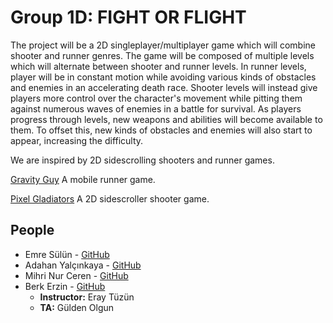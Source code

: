 # Group 1D: FIGHT OR FLIGHT

The project will be a 2D singleplayer/multiplayer game which will combine shooter and runner genres. The game will be composed of multiple levels which will alternate between shooter and runner levels. In runner levels, player will be in constant motion while avoiding various kinds of obstacles and enemies in an accelerating death race. Shooter levels will instead give players more control over the character's movement while pitting them against numerous waves of enemies in a battle for survival. As players progress through levels, new weapons and abilities will become available to them. To offset this, new kinds of obstacles and enemies will also start to appear, increasing the difficulty.

We are inspired by 2D sidescrolling shooters and runner games.

[Gravity Guy](https://www.youtube.com/watch?v=iVTqXnJAotQ) A mobile runner game.

[Pixel Gladiators](http://store.steampowered.com/app/542400/Pixel_Gladiator/) A 2D sidescroller shooter game.
## People
* Emre Sülün - [GitHub](https://github.com/sulunemre)
* Adahan Yalçınkaya - [GitHub](https://github.com/adahan96)
* Mihri Nur Ceren - [GitHub](https://github.com/mncrn)
* Berk Erzin - [GitHub](https://github.com/BerkErzin)
  * **Instructor:** Eray Tüzün
  * **TA:** Gülden Olgun


